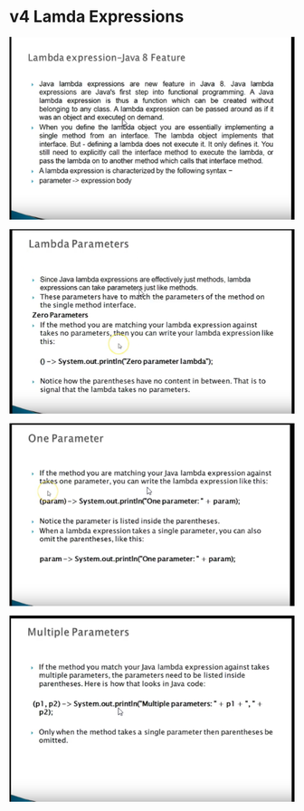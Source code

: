 # v4 Lamda Expressions


![alt text](https://github.com/pawanmandhan/1-Java8-LambdaExpressionandFunctionalInterface/blob/master/img/v4/Lamda%20Expression-New%20Features_PART1-1.png)

![alt text](https://github.com/pawanmandhan/1-Java8-LambdaExpressionandFunctionalInterface/blob/master/img/v4/Lamda%20Expression-New%20Features_PART3-1.png)

![alt text](https://github.com/pawanmandhan/1-Java8-LambdaExpressionandFunctionalInterface/blob/master/img/v4/Lamda%20Expression-New%20Features_PART3-2.png)

![alt text](https://github.com/pawanmandhan/1-Java8-LambdaExpressionandFunctionalInterface/blob/master/img/v4/Lamda%20Expression-New%20Features_PART3-3.png)
